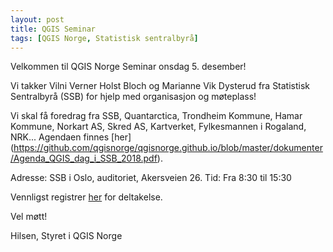 ```yaml
---
layout: post
title: QGIS Seminar
tags: [QGIS Norge, Statistisk sentralbyrå]
---
```


Velkommen til QGIS Norge Seminar onsdag 5. desember!
 
Vi takker Vilni Verner Holst Bloch og Marianne Vik Dysterud fra Statistisk Sentralbyrå (SSB) for hjelp med organisasjon og møteplass!

Vi skal få foredrag fra SSB, Quantarctica, Trondheim Kommune, Hamar Kommune, Norkart AS, Skred AS, Kartverket, Fylkesmannen i Rogaland, NRK...
Agendaen finnes [her]
(https://github.com/qgisnorge/qgisnorge.github.io/blob/master/dokumenter/Agenda_QGIS_dag_i_SSB_2018.pdf).
 
Adresse: SSB i Oslo, auditoriet, Akersveien 26. 
Tid: Fra 8:30 til 15:30


Vennligst registrer [her](https://docs.google.com/forms/d/1WetpzzqOQRUJUxBr5kp0nkyg1LZWLhA133bLRSPItfA/edit) for deltakelse.

Vel møtt!

Hilsen,
Styret i QGIS Norge
